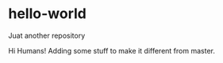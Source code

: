 # hello-world
Juat another repository

Hi Humans!
Adding some stuff to make it different from master.
